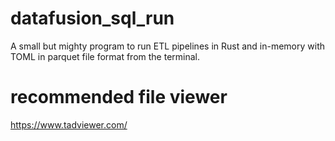 # datafusion_sql_run
A small but mighty program to run ETL pipelines in Rust and in-memory with TOML in parquet file format from the terminal.

# recommended file viewer
https://www.tadviewer.com/
